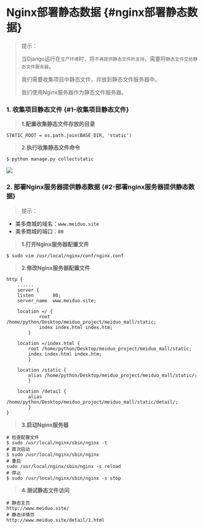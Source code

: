 # Nginx部署静态数据 {#nginx部署静态数据}

> 提示：
>
> 当Django运行在`生产环境`时，将`不再提供静态文件的支持`，需要将`静态文件交给静态文件服务器`。
>
> 我们需要收集项目中静态文件，并放到静态文件服务器中。
>
> 我们使用Nginx服务器作为静态文件服务器。

### 1. 收集项目静态文件 {#1-收集项目静态文件}

> **1.配置收集静态文件存放的目录**

```
STATIC_ROOT = os.path.join(BASE_DIR, 'static')
```

> **2.执行收集静态文件命令**

```
$ python manage.py collectstatic
```

![](/assets/static.png)

### 2. 部署Nginx服务器提供静态数据 {#2-部署nginx服务器提供静态数据}

> 提示：

* 美多商城的域名：`www.meiduo.site`
* 美多商城的端口：`80`

> **1.打开Nginx服务器配置文件**

```
$ sudo vim /usr/local/nginx/conf/nginx.conf
```

> **2.修改Nginx服务器配置文件**

```
http {
    ......
    server {
    listen       80;
    server_name  www.meiduo.site;

    location =/ {
            root /home/python/Desktop/meiduo_project/meiduo_mall/static;
            index index.html index.htm;
        }

    location =/index.html {
        root /home/python/Desktop/meiduo_project/meiduo_mall/static;
        index index.html index.htm;
        }

    location /static {
        alias /home/python/Desktop/meiduo_project/meiduo_mall/static/;
        }

    location /detail {
        alias /home/python/Desktop/meiduo_project/meiduo_mall/static/detail/;
        }
}
```

> **3.启动Nginx服务器**

```
# 检查配置文件
$ sudo /usr/local/nginx/sbin/nginx -t
# 首次启动
$ sudo /usr/local/nginx/sbin/nginx
# 重启
sudo /usr/local/nginx/sbin/nginx -s reload
# 停止
$ sudo /usr/local/nginx/sbin/nginx -s stop
```

> **4.测试静态文件访问**

```
# 静态主页
http://www.meiduo.site/
# 静态详情页
http://www.meiduo.site/detail/1.html
```



